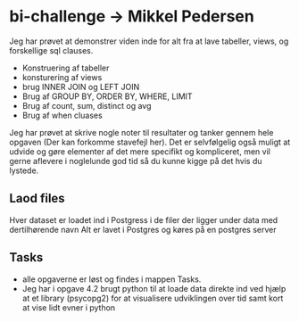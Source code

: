 # bi-challenge -> Mikkel Pedersen

Jeg har prøvet at demonstrer viden inde for alt fra at lave tabeller, views, og forskellige sql clauses.
 - Konstruering af tabeller
 - konsturering af views
 - brug INNER JOIN og LEFT JOIN
 - Brug af GROUP BY, ORDER BY, WHERE, LIMIT
 - Brug af count, sum, distinct og avg
 - Brug af when cluases


Jeg har prøvet at skrive nogle noter til resultater og tanker gennem hele opgaven (Der kan forkomme stavefejl her). 
Det er selvfølgelig også muligt at udvide og gøre elementer af det mere specifikt og kompliceret, men vil gerne aflevere i noglelunde god tid så du kunne kigge på det hvis du lystede.

## Laod files
Hver dataset er loadet ind i Postgress i de filer der ligger under data med dertilhørende navn
Alt er lavet i Postgres og køres på en postgres server

## Tasks
- alle opgaverne er løst og findes i mappen Tasks.
- Jeg har i opgave 4.2 brugt python til at loade data direkte ind ved hjælp at et library (psycopg2)
 for at visualisere udviklingen over tid samt kort at vise lidt evner i python
